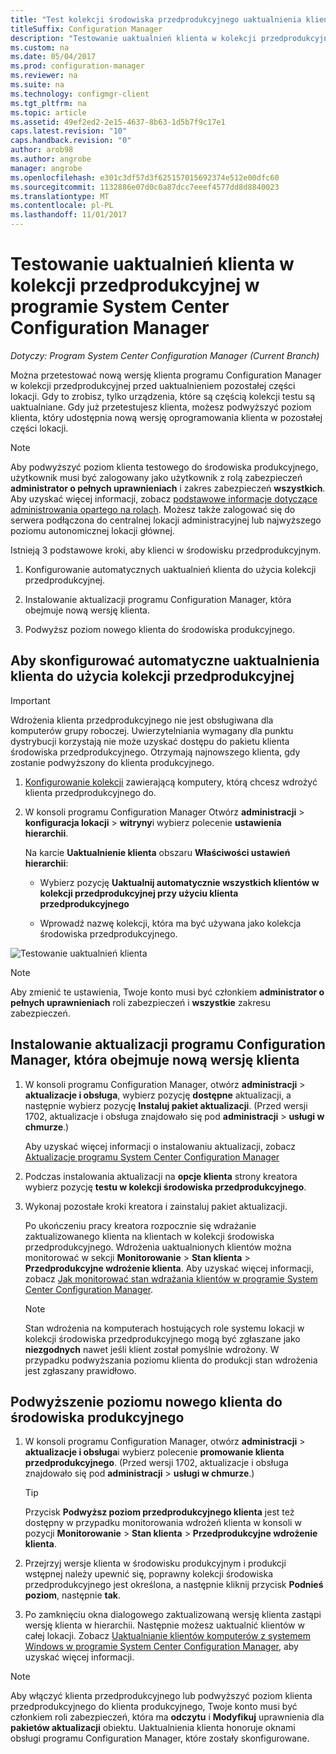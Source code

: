 ```yaml
---
title: "Test kolekcji środowiska przedprodukcyjnego uaktualnienia klienta"
titleSuffix: Configuration Manager
description: "Testowanie uaktualnień klienta w kolekcji przedprodukcyjnej w programie System Center Configuration Manager."
ms.custom: na
ms.date: 05/04/2017
ms.prod: configuration-manager
ms.reviewer: na
ms.suite: na
ms.technology: configmgr-client
ms.tgt_pltfrm: na
ms.topic: article
ms.assetid: 49ef2ed2-2e15-4637-8b63-1d5b7f9c17e1
caps.latest.revision: "10"
caps.handback.revision: "0"
author: arob98
ms.author: angrobe
manager: angrobe
ms.openlocfilehash: e301c3df57d3f625157015692374e512e00dfc60
ms.sourcegitcommit: 1132886e07d0c0a87dcc7eeef4577dd8d8840023
ms.translationtype: MT
ms.contentlocale: pl-PL
ms.lasthandoff: 11/01/2017
---
```

# <a name="how-to-test-client-upgrades-in-a-pre-production-collection-in-system-center-configuration-manager"></a>Testowanie uaktualnień klienta w kolekcji przedprodukcyjnej w programie System Center Configuration Manager

*Dotyczy: Program System Center Configuration Manager (Current Branch)*

Można przetestować nową wersję klienta programu Configuration Manager w kolekcji przedprodukcyjnej przed uaktualnieniem pozostałej części lokacji.  Gdy to zrobisz, tylko urządzenia, które są częścią kolekcji testu są uaktualniane. Gdy już przetestujesz klienta, możesz podwyższyć poziom klienta, który udostępnia nową wersję oprogramowania klienta w pozostałej części lokacji.

> [!NOTE]
> Aby podwyższyć poziom klienta testowego do środowiska produkcyjnego, użytkownik musi być zalogowany jako użytkownik z rolą zabezpieczeń **administrator o pełnych uprawnieniach** i zakres zabezpieczeń **wszystkich**. Aby uzyskać więcej informacji, zobacz [podstawowe informacje dotyczące administrowania opartego na rolach](/sccm/core/understand/fundamentals-of-role-based-administration). Możesz także zalogować się do serwera podłączona do centralnej lokacji administracyjnej lub najwyższego poziomu autonomicznej lokacji głównej.

 Istnieją 3 podstawowe kroki, aby klienci w środowisku przedprodukcyjnym.  

1.  Konfigurowanie automatycznych uaktualnień klienta do użycia kolekcji przedprodukcyjnej.  

2.  Instalowanie aktualizacji programu Configuration Manager, która obejmuje nową wersję klienta.  

3.  Podwyższ poziom nowego klienta do środowiska produkcyjnego.  

##  <a name="to-configure-automatic-client-upgrades-to-use-a-pre-production-collection"></a>Aby skonfigurować automatyczne uaktualnienia klienta do użycia kolekcji przedprodukcyjnej  
> [!IMPORTANT]
> Wdrożenia klienta przedprodukcyjnego nie jest obsługiwana dla komputerów grupy roboczej. Uwierzytelniania wymagany dla punktu dystrybucji korzystają nie może uzyskać dostępu do pakietu klienta środowiska przedprodukcyjnego.  Otrzymają najnowszego klienta, gdy zostanie podwyższony do klienta produkcyjnego.

1. [Konfigurowanie kolekcji](..\collections\create-collections.md) zawierającą komputery, którą chcesz wdrożyć klienta przedprodukcyjnego do.   

1.  W konsoli programu Configuration Manager Otwórz **administracji** > **konfiguracja lokacji** > **witryny**i wybierz polecenie **ustawienia hierarchii**.  

     Na karcie **Uaktualnienie klienta** obszaru **Właściwości ustawień hierarchii**:  

    -   Wybierz pozycję **Uaktualnij automatycznie wszystkich klientów w kolekcji przedprodukcyjnej przy użyciu klienta przedprodukcyjnego**  

    -   Wprowadź nazwę kolekcji, która ma być używana jako kolekcja środowiska przedprodukcyjnego.  

![Testowanie uaktualnień klienta](media/test-client-upgrades.png)

>[!NOTE]
>Aby zmienić te ustawienia, Twoje konto musi być członkiem **administrator o pełnych uprawnieniach** roli zabezpieczeń i **wszystkie** zakresu zabezpieczeń.


##  <a name="to-install-a-configuration-manager-update-that-includes-a-new-version-of-the-client"></a>Instalowanie aktualizacji programu Configuration Manager, która obejmuje nową wersję klienta  

1.  W konsoli programu Configuration Manager, otwórz **administracji** > **aktualizacje i obsługa**, wybierz pozycję **dostępne** aktualizacji, a następnie wybierz pozycję **Instaluj pakiet aktualizacji**. (Przed wersji 1702, aktualizacje i obsługa znajdowało się pod **administracji** > **usługi w chmurze**.)

     Aby uzyskać więcej informacji o instalowaniu aktualizacji, zobacz [Aktualizacje programu System Center Configuration Manager](../../../../core/servers/manage/updates.md)  

2.  Podczas instalowania aktualizacji na **opcje klienta** strony kreatora wybierz pozycję **testu w kolekcji środowiska przedprodukcyjnego**.  

3.  Wykonaj pozostałe kroki kreatora i zainstaluj pakiet aktualizacji.  

     Po ukończeniu pracy kreatora rozpocznie się wdrażanie zaktualizowanego klienta na klientach w kolekcji środowiska przedprodukcyjnego. Wdrożenia uaktualnionych klientów można monitorować w sekcji **Monitorowanie** > **Stan klienta** > **Przedprodukcyjne wdrożenie klienta**. Aby uzyskać więcej informacji, zobacz [Jak monitorować stan wdrażania klientów w programie System Center Configuration Manager](../../../../core/clients/deploy/monitor-client-deployment-status.md).

    > [!NOTE]
    > Stan wdrożenia na komputerach hostujących role systemu lokacji w kolekcji środowiska przedprodukcyjnego mogą być zgłaszane jako **niezgodnych** nawet jeśli klient został pomyślnie wdrożony. W przypadku podwyższania poziomu klienta do produkcji stan wdrożenia jest zgłaszany prawidłowo.

##  <a name="to-promote-the-new-client-to-production"></a>Podwyższenie poziomu nowego klienta do środowiska produkcyjnego  

1.  W konsoli programu Configuration Manager, otwórz **administracji** > **aktualizacje i obsługa**i wybierz polecenie **promowanie klienta przedprodukcyjnego**. (Przed wersji 1702, aktualizacje i obsługa znajdowało się pod **administracji** > **usługi w chmurze**.)

    > [!TIP]
    > Przycisk **Podwyższ poziom przedprodukcyjnego klienta** jest też dostępny w przypadku monitorowania wdrożeń klienta w konsoli w pozycji **Monitorowanie** > **Stan klienta** > **Przedprodukcyjne wdrożenie klienta**.

2.  Przejrzyj wersje klienta w środowisku produkcyjnym i produkcji wstępnej należy upewnić się, poprawny kolekcji środowiska przedprodukcyjnego jest określona, a następnie kliknij przycisk **Podnieś poziom**, następnie **tak**.  

3.  Po zamknięciu okna dialogowego zaktualizowaną wersję klienta zastąpi wersję klienta w hierarchii. Następnie możesz uaktualnić klientów w całej lokacji. Zobacz [Uaktualnianie klientów komputerów z systemem Windows w programie System Center Configuration Manager](../../../../core/clients/manage/upgrade/upgrade-clients-for-windows-computers.md), aby uzyskać więcej informacji.  

>[!NOTE]
>Aby włączyć klienta przedprodukcyjnego lub podwyższyć poziom klienta przedprodukcyjnego do klienta produkcyjnego, Twoje konto musi być członkiem roli zabezpieczeń, która ma **odczytu** i **Modyfikuj** uprawnienia dla **pakietów aktualizacji** obiektu.
>Uaktualnienia klienta honoruje oknami obsługi programu Configuration Manager, które zostały skonfigurowane.
